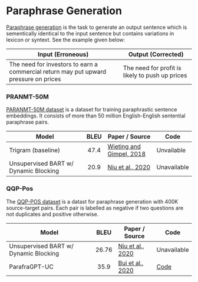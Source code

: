 # Paraphrase Generation
[Paraphrase generation](https://arxiv.org/abs/1908.07831) is the task to generate an output sentence which is sementically identical to the input sentence but contains variations in lexicon or syntext. See the example given below:

| Input (Erroneous)          | Output (Corrected)     |
| -------------------------  | ---------------------- |
|The need for investors to earn a commercial return may put upward pressure on prices| The need for profit is likely to push up prices|

### PRANMT-50M
[PARANMT-50M dataset](https://arxiv.org/pdf/1711.05732v2.pdf) is a dataset for training paraphrastic sentence embeddings. It consists of more than 50 million English-English sentential paraphrase pairs.

| Model           | BLEU  |  Paper / Source | Code |
| ------------- | :-----:| --- | --- |
| Trigram (baseline)| 47.4| [Wieting and Gimpel, 2018](https://arxiv.org/pdf/1711.05732v2.pdf)| Unvailable|
| Unsupervised BART w/ Dynamic Blocking | 20.9 | [Niu et al., 2020](https://arxiv.org/pdf/2010.12885v1.pdf)| Unavailable|

### QQP-Pos
The [QQP-POS dataset](https://www.kaggle.com/c/quora-question-pairs/overview) is a datast for paraphrase generation with 400K source-target pairs. Each pair is labelled as negative if two questions are not duplicates and positive otherwise.

| Model           | BLEU  |  Paper / Source | Code |
| ------------- | :-----:| --- | --- |
| Unsupervised BART w/ Dynamic Blocking | 26.76 | [Niu et al., 2020](https://arxiv.org/pdf/2010.12885v1.pdf)| Unavailable|
| ParafraGPT-UC| 35.9| [Bui et al., 2020](https://arxiv.org/pdf/2011.14344v1.pdf)| [Code](https://github.com/BH-So/unsupervised-paraphrase-generation)|
